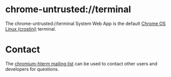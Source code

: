 # chrome-untrusted://terminal

The chrome-untrusted://terminal System Web App is the default
[Chrome OS Linux (crostini)](https://chromium.googlesource.com/chromiumos/docs/+/master/containers_and_vms.md)
terminal.

# Contact

The [chromium-hterm mailing list] can be used to contact other users and
developers for questions.

[chromium-hterm mailing list]: https://groups.google.com/a/chromium.org/forum/?fromgroups#!forum/chromium-hterm
